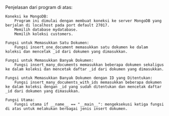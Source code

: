 Penjelasan dari program di atas:

    Koneksi ke MongoDB:
        Program ini dimulai dengan membuat koneksi ke server MongoDB yang berjalan di localhost pada port default 27017.
        Memilih database mydatabase.
        Memilih koleksi customers.

    Fungsi untuk Memasukkan Satu Dokumen:
        Fungsi insert_one_document memasukkan satu dokumen ke dalam koleksi dan mencetak _id dari dokumen yang dimasukkan.

    Fungsi untuk Memasukkan Banyak Dokumen:
        Fungsi insert_many_documents memasukkan beberapa dokumen sekaligus ke dalam koleksi dan mencetak daftar _id dari dokumen yang dimasukkan.

    Fungsi untuk Memasukkan Banyak Dokumen dengan ID yang Ditentukan:
        Fungsi insert_many_documents_with_ids memasukkan beberapa dokumen ke dalam koleksi dengan _id yang sudah ditentukan dan mencetak daftar _id dari dokumen yang dimasukkan.

    Fungsi Utama:
        Fungsi utama if __name__ == "__main__": mengeksekusi ketiga fungsi di atas untuk melakukan berbagai jenis insert dokumen.